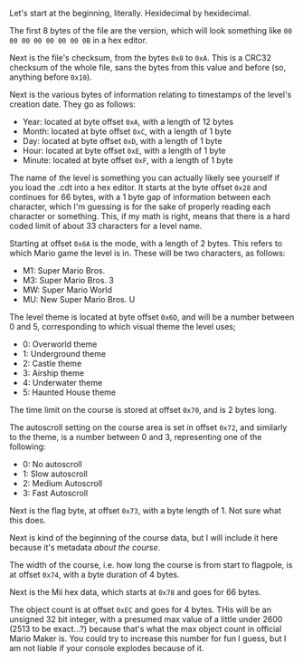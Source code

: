 Let's start at the beginning, literally. Hexidecimal by hexidecimal. 

The first 8 bytes of the file are the version, which will look something like `00 00 00 00 00 00 00 0B` in a hex editor. 

Next is the file's checksum, from the bytes `0x8` to `0xA`. This is a CRC32 checksum of the whole file, sans the bytes from this value and before (so, anything before `0x10`).

Next is the various bytes of information relating to timestamps of the level's creation date. They go as follows:
* Year: located at byte offset `0xA`, with a length of 12 bytes
* Month: located at byte offset `0xC`, with a length of 1 byte
* Day: located at byte offset `0xD`, with a length of 1 byte
* Hour: located at byte offset `0xE`, with a length of 1 byte
* Minute: located at byte offset `0xF`, with a length of 1 byte

The name of the level is something you can actually likely see yourself if you load the .cdt into a hex editor. It starts at the byte offset `0x28` and continues for 66 bytes, with a 1 byte gap of information between each character, which I'm guessing is for the sake of properly reading each character or something. This, if my math is right, means that there is a hard coded limit of about 33 characters for a level name. 

Starting at offset `0x6A` is the mode, with a length of 2 bytes. This refers to which Mario game the level is in. These will be two characters, as follows:
* M1: Super Mario Bros.
* M3: Super Mario Bros. 3
* MW: Super Mario World
* MU: New Super Mario Bros. U

The level theme is located at byte offset `0x6D`, and will be a number between 0 and 5, corresponding to which visual theme the level uses;
* 0: Overworld theme
* 1: Underground theme
* 2: Castle theme
* 3: Airship theme
* 4: Underwater theme
* 5: Haunted House theme

The time limit on the course is stored at offset `0x70`, and is 2 bytes long. 

The autoscroll setting on the course area is set in offset `0x72`, and similarly to the theme, is a number between 0 and 3, representing one of the following:
* 0: No autoscroll 
* 1: Slow autoscroll
* 2: Medium Autoscroll
* 3: Fast Autoscroll

Next is the flag byte, at offset `0x73`, with a byte length of 1. Not sure what this does.

Next is kind of the beginning of the course data, but I will include it here because it's metadata *about the course*. 

The width of the course, i.e. how long the course is from start to flagpole, is at offset `0x74`, with a byte duration of 4 bytes.

Next is the Mii hex data, which starts at `0x78` and goes for 66 bytes.

The object count is at offset `0xEC` and goes for 4 bytes. THis will be an unsigned 32 bit integer, with a presumed max value of a little under 2600 (2513 to be exact...?) because that's what the max object count in official Mario Maker is. You could try to increase this number for fun I guess, but I am not liable if your console explodes because of it.
